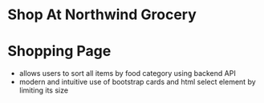 # Shop At Northwind Grocery

# Shopping Page 
- allows users to sort all items by food category using backend API
- modern and intuitive use of bootstrap cards and html select element by limiting its size  